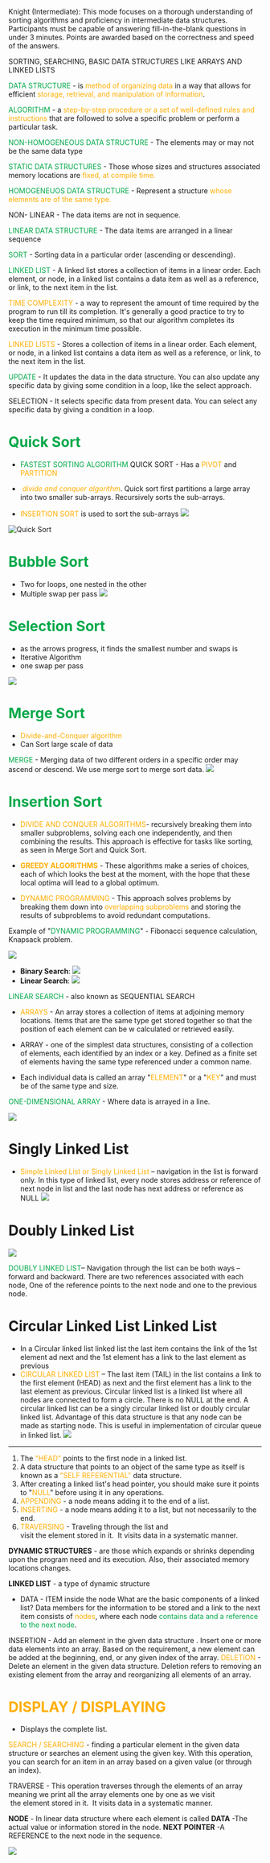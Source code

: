 Knight (Intermediate): This mode focuses on a thorough understanding of sorting algorithms and proficiency in intermediate data structures. Participants must be capable of answering fill-in-the-blank questions in under 3 minutes. Points are awarded based on the correctness and speed of the answers.

SORTING, SEARCHING, BASIC DATA STRUCTURES LIKE ARRAYS AND LINKED LISTS

<span style="color:rgb(0, 168, 73)">DATA STRUCTURE</span> - is<span style="color:rgb(255, 174, 0)"> method of organizing data</span> in a way that allows for efficient <span style="color:rgb(255, 174, 0)">storage, retrieval, and manipulation of information</span>.

<span style="color:rgb(0, 168, 73)">ALGORITHM</span> - a <span style="color:rgb(255, 174, 0)">step-by-step procedure or a set of well-defined rules and instructions</span> that are followed to solve a specific problem or perform a particular task.

<span style="color:rgb(0, 168, 73)">NON-HOMOGENEOUS DATA STRUCTURE</span> - The elements may or may not be the same data type

<span style="color:rgb(0, 168, 73)">STATIC DATA STRUCTURES</span> - Those whose sizes and structures associated memory locations are <span style="color:rgb(255, 174, 0)">fixed, at compile time.</span> 

<span style="color:rgb(0, 168, 73)">HOMOGENEUOS DATA STRUCTURE </span>-  Represent a structure <span style="color:rgb(255, 174, 0)">whose elements are of the same type. </span>

NON- LINEAR - The data items are not in sequence.

<span style="color:rgb(0, 168, 73)">LINEAR DATA STRUCTURE</span> - The data items are arranged in a linear sequence

<span style="color:rgb(0, 168, 73)">SORT</span> - Sorting data in a particular order (ascending or descending).

<span style="color:rgb(0, 168, 73)">LINKED LIST</span> -  A linked list stores a collection of items in a linear order. Each element, or node, in a linked list contains a data item as well as a reference, or link, to the next item in the list.

<span style="color:rgb(255, 174, 0)">TIME COMPLEXITY</span> - a way to represent the amount of time required by the program to run till its completion. It's generally a good practice to try to keep the time required minimum, so that our algorithm completes its execution in the minimum time possible.

<span style="color:rgb(255, 174, 0)">LINKED LISTS</span> - Stores a collection of items in a linear order. Each element, or node, in a linked list contains a data item as well as a reference, or link, to the next item in the list.

<span style="color:rgb(0, 168, 73)">UPDATE</span> - It updates the data in the data structure. You can also update any specific data by giving some condition in a loop, like the select approach.

SELECTION - It selects specific data from present data. You can select any specific data by giving a condition in a loop.

# <span style="color:rgb(0, 168, 73)">Quick Sort</span>

- <span style="color:rgb(0, 168, 73)"> FASTEST SORTING ALGORITHM</span>
QUICK SORT - Has a <span style="color:rgb(255, 174, 0)">PIVOT</span> and <span style="color:rgb(255, 174, 0)">PARTITION</span>
-  <span style="color:rgb(255, 174, 0)">*divide and conquer algorithm*</span>. 
		Quick sort first partitions a large array into two smaller sub-arrays. 
		Recursively sorts the sub-arrays.

- <span style="color:rgb(255, 174, 0)">INSERTION SORT</span> is used to sort the sub-arrays
![](attachment/56d4b5e8cbca6bd95914c94035dfd4ab.png)

![Quick Sort](/images/Quick_Sort.png)

# <span style="color:rgb(0, 168, 73)">Bubble Sort </span>
- Two for loops, one nested in the other
- Multiple swap per pass
![](attachment/af4f6fc0685921537f5fdb52341a99b1.png)

# <span style="color:rgb(0, 168, 73)"><span style="color:rgb(0, 168, 73)">Selection Sort</span></span>
- as the arrows progress, it finds the smallest number and swaps is
- Iterative Algorithm
- one swap per pass

![](attachment/5223c1e230ca0e82cfc836ae42693504.png)

# <span style="color:rgb(0, 168, 73)">Merge Sort</span>

- <span style="color:rgb(255, 174, 0)">Divide-and-Conquer algorithm</span>
- Can Sort large scale of data

<span style="color:rgb(0, 168, 73)">MERGE</span> - Merging data of two different orders in a specific order may ascend or descend. We use merge sort to merge sort data.
![](attachment/529219fd19019b9797736af88a294fd9.png)

# <span style="color:rgb(0, 168, 73)">Insertion Sort</span>

- <span style="color:rgb(255, 174, 0)">DIVIDE AND CONQUER ALGORITHMS</span>-  recursively breaking them into smaller subproblems, solving each one independently, and then combining the results. This approach is effective for tasks like sorting, as seen in Merge Sort and Quick Sort.
 
- **<span style="color:rgb(255, 174, 0)">GREEDY ALGORITHMS</span>** - These algorithms make a series of choices, each of which looks the best at the moment, with the hope that these local optima will lead to a global optimum. 

- <span style="color:rgb(255, 174, 0)">DYNAMIC PROGRAMMING</span> - This approach solves problems by breaking them down into <span style="color:rgb(255, 174, 0)">overlapping subproblems</span> and storing the results of subproblems to avoid redundant computations. 

Example of "<span style="color:rgb(0, 168, 73)">DYNAMIC PROGRAMMING</span>" - Fibonacci sequence calculation, Knapsack problem.

![](attachment/d242ad233f21c366e4dd1d6486500a30.png)

- **Binary Search**:
![](attachment/b642fbee55c760ac7b41b1614d5a77fe.png)
- **Linear Search**: 
![](attachment/00663f41ab7394a741a7728059e8738b.png)

<span style="color:rgb(0, 168, 73)">LINEAR SEARCH</span> - also known as SEQUENTIAL SEARCH


- <span style="color:rgb(255, 174, 0)">ARRAYS</span> - An array stores a collection of items at adjoining memory locations. Items that are the same type get stored together so that the position of each element can be w calculated or retrieved easily. 

- ARRAY -  one of the simplest data structures, consisting of a collection of elements, each identified by an index or a key. Defined as a finite set of elements having the same type referenced under a common name.

- Each individual data is called an array "<span style="color:rgb(255, 174, 0)">ELEMENT</span>" or a "<span style="color:rgb(255, 174, 0)">KEY</span>" and must be of the same type and size.

<span style="color:rgb(0, 168, 73)">ONE-DIMENSIONAL ARRAY</span> - Where data is arrayed in a line.


 ![](attachment/319c6cc1a1cc2a84f5bff745d881714b.png)
 
 # **Singly Linked List**
- <span style="color:rgb(255, 174, 0)">Simple Linked List or Singly Linked List</span> – navigation in the list is forward only. In this type of linked list, every node stores address or reference of next node in list and the last node has next address or reference as NULL
![](attachment/4c5df88d94937cf495734ca43a530653.png)

# **Doubly Linked List**

![](attachment/9f16d7887b66bdeb794b9563549b0185.png)

 <span style="color:rgb(0, 168, 73)">DOUBLY LINKED LIST</span>– Navigation through the list can be both ways – forward and backward. There are two references associated with each node, One of the reference points to the next node and one to the previous node. 

# **Circular Linked List Linked List**

- In a Circular linked list linked list the last item contains the link of the 1st element ad next and the 1st element has a link to the last element as previous
- <span style="color:rgb(255, 174, 0)">CIRCULAR LINKED LIST</span> – The last item (TAIL) in the list contains a link to the first element (HEAD) as next and the first element has a link to the last element as previous. Circular linked list is a linked list where all nodes are connected to form a circle. There is no NULL at the end. A circular linked list can be a singly circular linked list or doubly circular linked list. Advantage of this data structure is that any node can be made as starting node. This is useful in implementation of circular queue in linked list.
![](attachment/5d334f1c0f9f579ef59372278ab1bf60.png)
____________________________________________________________________
1. The <span style="color:rgb(255, 174, 0)">"HEAD"</span> points to the first node in a linked list.
2. A data structure that points to an object of the same type as itself is known as a <span style="color:rgb(255, 174, 0)">"SELF REFERENTIAL"</span> data structure.
3. After creating a linked list's head pointer, you should make sure it points to "<span style="color:rgb(255, 174, 0)"><span style="color:rgb(255, 174, 0)">NULL</span></span>" before using it in any operations.
4. <span style="color:rgb(255, 174, 0)">APPENDING</span> - a node means adding it to the end of a list.
5. <span style="color:rgb(255, 174, 0)">INSERTING</span> - a node means adding it to a list, but not necessarily to the end.
6. <span style="color:rgb(255, 174, 0)">TRAVERSING</span> - Traveling through the list and visit the element stored in it.  It visits data in a systematic manner.

**DYNAMIC STRUCTURES** - are those which expands or shrinks depending upon the program need and its execution. Also, their associated memory locations changes. 

**LINKED LIST** - a type of dynamic structure

- DATA  - ITEM inside the node
What are the basic components of a linked list?
	Data members for the information to be stored and a link to the next item
		consists of <span style="color:rgb(0, 168, 73)"><span style="color:rgb(255, 174, 0)">nodes</span></span>, where each node <span style="color:rgb(0, 168, 73)">contains data and a reference to the next node</span>.

INSERTION - Add an element in the given data structure . Insert one or more data elements into an array. Based on the requirement, a new element can be added at the beginning, end, or any given index of the array.
<span style="color:rgb(255, 174, 0)">DELETION </span>- Delete an element in the given data structure. Deletion refers to removing an existing element from the array and reorganizing all elements of an array.
# <span style="color:rgb(255, 174, 0)">DISPLAY / DISPLAYING</span>
- Displays the complete list.


<span style="color:rgb(255, 174, 0)">SEARCH / SEARCHING</span> -  finding a particular element in the given data structure or searches an element using the given key. With this operation, you can search for an item in an array based on a given value (or through an index).

TRAVERSE -  This operation traverses through the elements of an array meaning we print all the array elements one by one as we visit  the element stored in it.  It visits data in a systematic manner.

**NODE** - In linear data structure where each element is called 
 **DATA** -The actual value or information stored in the node.
 **NEXT POINTER** -A REFERENCE to the next node in the sequence.


![](attachment/3cb245bb4afec60aeaeb1de6eef0ad54.png)
